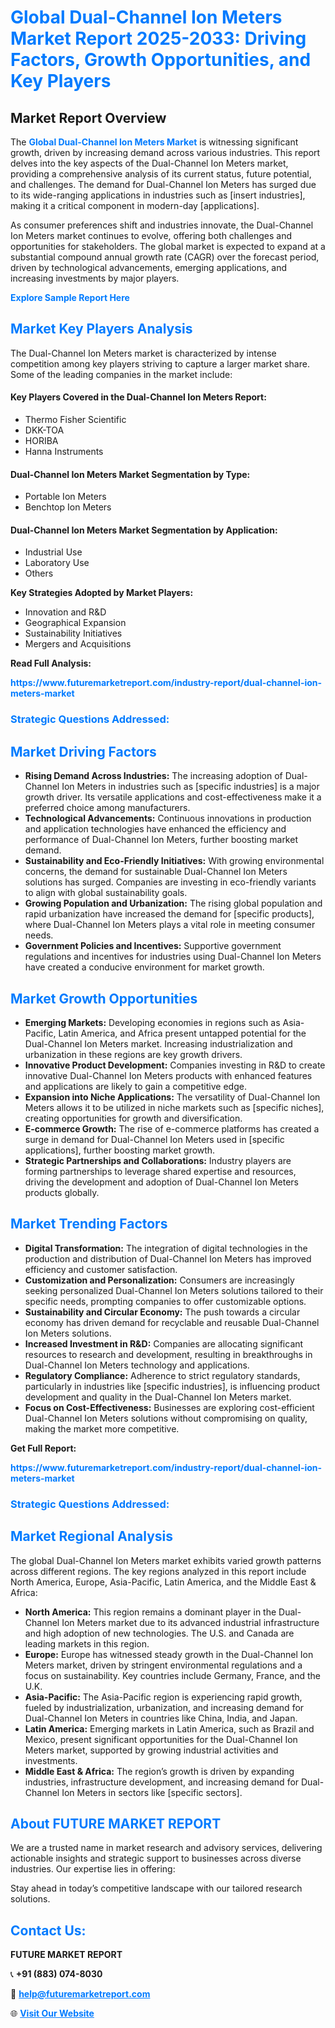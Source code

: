 <h1 style="color: #007BFF;">Global Dual-Channel Ion Meters Market Report 2025-2033: Driving Factors, Growth Opportunities, and Key Players</h1>

<section id="overview">
<h2>Market Report Overview</h2>
<p>The <a href="https://www.futuremarketreport.com/industry-report/dual-channel-ion-meters-market" style="color: #007BFF; text-decoration: none;"><strong>Global Dual-Channel Ion Meters Market</strong></a> is witnessing significant growth, driven by increasing demand across various industries. This report delves into the key aspects of the Dual-Channel Ion Meters market, providing a comprehensive analysis of its current status, future potential, and challenges. The demand for Dual-Channel Ion Meters has surged due to its wide-ranging applications in industries such as [insert industries], making it a critical component in modern-day [applications].</p>
<p>As consumer preferences shift and industries innovate, the Dual-Channel Ion Meters market continues to evolve, offering both challenges and opportunities for stakeholders. The global market is expected to expand at a substantial compound annual growth rate (CAGR) over the forecast period, driven by technological advancements, emerging applications, and increasing investments by major players.</p>
</section>

<section id="overview">
<p><a href="https://www.futuremarketreport.com/request-sample/reportId=29459" style="color: #007BFF; text-decoration: none;"><strong>Explore Sample Report Here</strong></a></p>
</section>

<section id="key-players">
<h2 style="color: #007BFF;">Market Key Players Analysis</h2>
<p>The Dual-Channel Ion Meters market is characterized by intense competition among key players striving to capture a larger market share. Some of the leading companies in the market include:</p>
<h4>Key Players Covered in the Dual-Channel Ion Meters Report:</h4>
<ul><li>Thermo Fisher Scientific</li><li>DKK-TOA</li><li>HORIBA</li><li>Hanna Instruments</li></ul>
<h4>Dual-Channel Ion Meters Market Segmentation by Type:</h4>
<ul><li>Portable Ion Meters</li><li>Benchtop Ion Meters</li></ul>

<h4>Dual-Channel Ion Meters Market Segmentation by Application:</h4>
<ul><li>Industrial Use</li><li>Laboratory Use</li><li>Others</li></ul>
<p><strong>Key Strategies Adopted by Market Players:</strong></p>
<ul>
<li>Innovation and R&D</li>
<li>Geographical Expansion</li>
<li>Sustainability Initiatives</li>
<li>Mergers and Acquisitions</li>
</ul>
</section>

<section>
<p><strong>Read Full Analysis: </strong></p><a href="https://www.futuremarketreport.com/industry-report/dual-channel-ion-meters-market" style="color: #007BFF; text-decoration: none;"><strong>https://www.futuremarketreport.com/industry-report/dual-channel-ion-meters-market</strong></a>
<h3 style="color: #007BFF;">Strategic Questions Addressed:</h3>
</section>

<section id="driving-factors">
<h2 style="color: #007BFF;">Market Driving Factors</h2>
<ul>
<li><strong>Rising Demand Across Industries:</strong> The increasing adoption of Dual-Channel Ion Meters in industries such as [specific industries] is a major growth driver. Its versatile applications and cost-effectiveness make it a preferred choice among manufacturers.</li>
<li><strong>Technological Advancements:</strong> Continuous innovations in production and application technologies have enhanced the efficiency and performance of Dual-Channel Ion Meters, further boosting market demand.</li>
<li><strong>Sustainability and Eco-Friendly Initiatives:</strong> With growing environmental concerns, the demand for sustainable Dual-Channel Ion Meters solutions has surged. Companies are investing in eco-friendly variants to align with global sustainability goals.</li>
<li><strong>Growing Population and Urbanization:</strong> The rising global population and rapid urbanization have increased the demand for [specific products], where Dual-Channel Ion Meters plays a vital role in meeting consumer needs.</li>
<li><strong>Government Policies and Incentives:</strong> Supportive government regulations and incentives for industries using Dual-Channel Ion Meters have created a conducive environment for market growth.</li>
</ul>
</section>

<section id="growth-opportunities">
<h2 style="color: #007BFF;">Market Growth Opportunities</h2>
<ul>
<li><strong>Emerging Markets:</strong> Developing economies in regions such as Asia-Pacific, Latin America, and Africa present untapped potential for the Dual-Channel Ion Meters market. Increasing industrialization and urbanization in these regions are key growth drivers.</li>
<li><strong>Innovative Product Development:</strong> Companies investing in R&D to create innovative Dual-Channel Ion Meters products with enhanced features and applications are likely to gain a competitive edge.</li>
<li><strong>Expansion into Niche Applications:</strong> The versatility of Dual-Channel Ion Meters allows it to be utilized in niche markets such as [specific niches], creating opportunities for growth and diversification.</li>
<li><strong>E-commerce Growth:</strong> The rise of e-commerce platforms has created a surge in demand for Dual-Channel Ion Meters used in [specific applications], further boosting market growth.</li>
<li><strong>Strategic Partnerships and Collaborations:</strong> Industry players are forming partnerships to leverage shared expertise and resources, driving the development and adoption of Dual-Channel Ion Meters products globally.</li>
</ul>
</section>

<section id="trending-factors">
<h2 style="color: #007BFF;">Market Trending Factors</h2>
<ul>
<li><strong>Digital Transformation:</strong> The integration of digital technologies in the production and distribution of Dual-Channel Ion Meters has improved efficiency and customer satisfaction.</li>
<li><strong>Customization and Personalization:</strong> Consumers are increasingly seeking personalized Dual-Channel Ion Meters solutions tailored to their specific needs, prompting companies to offer customizable options.</li>
<li><strong>Sustainability and Circular Economy:</strong> The push towards a circular economy has driven demand for recyclable and reusable Dual-Channel Ion Meters solutions.</li>
<li><strong>Increased Investment in R&D:</strong> Companies are allocating significant resources to research and development, resulting in breakthroughs in Dual-Channel Ion Meters technology and applications.</li>
<li><strong>Regulatory Compliance:</strong> Adherence to strict regulatory standards, particularly in industries like [specific industries], is influencing product development and quality in the Dual-Channel Ion Meters market.</li>
<li><strong>Focus on Cost-Effectiveness:</strong> Businesses are exploring cost-efficient Dual-Channel Ion Meters solutions without compromising on quality, making the market more competitive.</li>
</ul>
</section>

<section>
<p><strong>Get Full Report: </strong></p><a href="https://www.futuremarketreport.com/industry-report/dual-channel-ion-meters-market" style="color: #007BFF; text-decoration: none;"><strong>https://www.futuremarketreport.com/industry-report/dual-channel-ion-meters-market</strong></a>
<h3 style="color: #007BFF;">Strategic Questions Addressed:</h3>
</section>


<section id="regional-analysis">
<h2 style="color: #007BFF;">Market Regional Analysis</h2>
<p>The global Dual-Channel Ion Meters market exhibits varied growth patterns across different regions. The key regions analyzed in this report include North America, Europe, Asia-Pacific, Latin America, and the Middle East & Africa:</p>
<ul>
<li><strong>North America:</strong> This region remains a dominant player in the Dual-Channel Ion Meters market due to its advanced industrial infrastructure and high adoption of new technologies. The U.S. and Canada are leading markets in this region.</li>
<li><strong>Europe:</strong> Europe has witnessed steady growth in the Dual-Channel Ion Meters market, driven by stringent environmental regulations and a focus on sustainability. Key countries include Germany, France, and the U.K.</li>
<li><strong>Asia-Pacific:</strong> The Asia-Pacific region is experiencing rapid growth, fueled by industrialization, urbanization, and increasing demand for Dual-Channel Ion Meters in countries like China, India, and Japan.</li>
<li><strong>Latin America:</strong> Emerging markets in Latin America, such as Brazil and Mexico, present significant opportunities for the Dual-Channel Ion Meters market, supported by growing industrial activities and investments.</li>
<li><strong>Middle East & Africa:</strong> The region’s growth is driven by expanding industries, infrastructure development, and increasing demand for Dual-Channel Ion Meters in sectors like [specific sectors].</li>
</ul>
</section>

<footer>
<h2 style="color: #007BFF;">About FUTURE MARKET REPORT</h2>
<p>We are a trusted name in market research and advisory services, delivering actionable insights and strategic support to businesses across diverse industries. Our expertise lies in offering:</p>

<p>Stay ahead in today’s competitive landscape with our tailored research solutions.</p>

<h2 style="color: #007BFF;">Contact Us:</h2>
<p><strong>FUTURE MARKET REPORT</strong></p>
<p>📞 <strong>+91 (883) 074-8030</strong></p>
<p>📧 <strong><a href="mailto:help@futuremarketreport.com" style="color: #007BFF;">help@futuremarketreport.com</a></strong></p>
<p>🌐 <strong><a href="https://www.futuremarketreport.com/" style="color: #007BFF;">Visit Our Website</a></strong></p>
</footer>